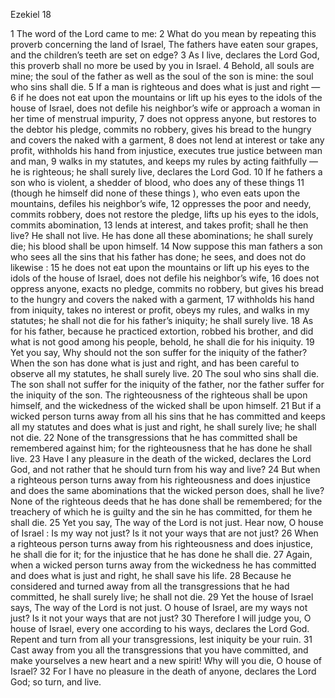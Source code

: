 Ezekiel 18

1	The word of the Lord came to me:
2	What do you mean by repeating this proverb concerning the land of Israel, The fathers have eaten sour grapes, and the children’s teeth are set on edge?
3	As I live, declares the Lord God, this proverb shall no more be used by you in Israel.
4	Behold, all souls are mine; the soul of the father as well as the soul of the son is mine: the soul who sins shall die.
5	If a man is righteous and does what is just and right —
6	if he does not eat upon the mountains or lift up his eyes to the idols of the house of Israel, does not defile his neighbor’s wife or approach a woman in her time of menstrual impurity,
7	does not oppress anyone, but restores to the debtor his pledge, commits no robbery, gives his bread to the hungry and covers the naked with a garment,
8	does not lend at interest or take any profit, withholds his hand from injustice, executes true justice between man and man,
9	walks in my statutes, and keeps my rules by acting faithfully —he is righteous; he shall surely live, declares the Lord God.
10	If he fathers a son who is violent, a shedder of blood, who does any of these things
11	(though he himself did none of these things ), who even eats upon the mountains, defiles his neighbor’s wife,
12	oppresses the poor and needy, commits robbery, does not restore the pledge, lifts up his eyes to the idols, commits abomination,
13	lends at interest, and takes profit; shall he then live? He shall not live. He has done all these abominations; he shall surely die; his blood shall be upon himself.
14	Now suppose this man fathers a son who sees all the sins that his father has done; he sees, and does not do likewise :
15	he does not eat upon the mountains or lift up his eyes to the idols of the house of Israel, does not defile his neighbor’s wife,
16	does not oppress anyone, exacts no pledge, commits no robbery, but gives his bread to the hungry and covers the naked with a garment,
17	withholds his hand from iniquity, takes no interest or profit, obeys my rules, and walks in my statutes; he shall not die for his father’s iniquity; he shall surely live.
18	As for his father, because he practiced extortion, robbed his brother, and did what is not good among his people, behold, he shall die for his iniquity.
19	Yet you say, Why should not the son suffer for the iniquity of the father? When the son has done what is just and right, and has been careful to observe all my statutes, he shall surely live.
20	The soul who sins shall die. The son shall not suffer for the iniquity of the father, nor the father suffer for the iniquity of the son. The righteousness of the righteous shall be upon himself, and the wickedness of the wicked shall be upon himself.
21	But if a wicked person turns away from all his sins that he has committed and keeps all my statutes and does what is just and right, he shall surely live; he shall not die.
22	None of the transgressions that he has committed shall be remembered against him; for the righteousness that he has done he shall live.
23	Have I any pleasure in the death of the wicked, declares the Lord God, and not rather that he should turn from his way and live?
24	But when a righteous person turns away from his righteousness and does injustice and does the same abominations that the wicked person does, shall he live? None of the righteous deeds that he has done shall be remembered; for the treachery of which he is guilty and the sin he has committed, for them he shall die.
25	Yet you say, The way of the Lord is not just. Hear now, O house of Israel : Is my way not just? Is it not your ways that are not just?
26	When a righteous person turns away from his righteousness and does injustice, he shall die for it; for the injustice that he has done he shall die.
27	Again, when a wicked person turns away from the wickedness he has committed and does what is just and right, he shall save his life.
28	Because he considered and turned away from all the transgressions that he had committed, he shall surely live; he shall not die.
29	Yet the house of Israel says, The way of the Lord is not just. O house of Israel, are my ways not just? Is it not your ways that are not just?
30	Therefore I will judge you, O house of Israel, every one according to his ways, declares the Lord God. Repent and turn from all your transgressions, lest iniquity be your ruin.
31	Cast away from you all the transgressions that you have committed, and make yourselves a new heart and a new spirit! Why will you die, O house of Israel?
32	For I have no pleasure in the death of anyone, declares the Lord God; so turn, and live.

